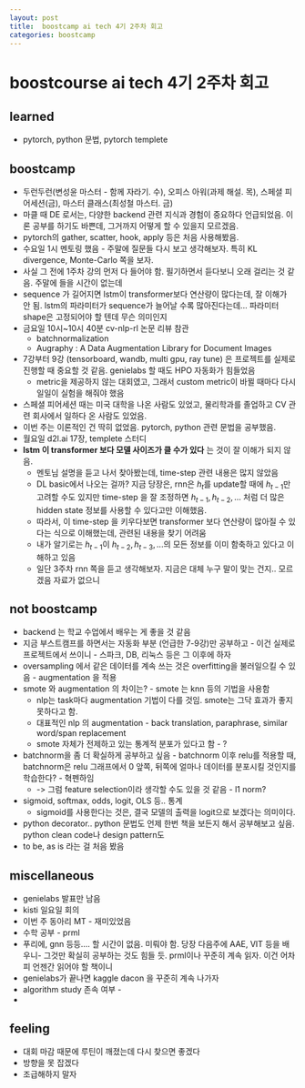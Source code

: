 ```yaml
---
layout: post
title:  boostcamp ai tech 4기 2주차 회고
categories: boostcamp
---
```


# boostcourse ai tech 4기 2주차 회고
## learned
- pytorch, python 문법, pytorch templete

## boostcamp
- 두런두런(변성윤 마스터 - 함께 자라기. 수), 오피스 아워(과제 해설. 목), 스페셜 피어세션(금), 마스터 클래스(최성철 마스터. 금)
- 마클 때 DE 로서는, 다양한 backend 관련 지식과 경험이 중요하다 언급되었음. 이론 공부를 하기도 바쁜데, 그거까지 어떻게 할 수 있을지 모르겠음.
- pytorch의 gather, scatter, hook, apply 등은 처음 사용해봤음.
- 수요일 1시 멘토링 했음 - 주말에 질문들 다시 보고 생각해보자. 특히 KL divergence, Monte-Carlo 쪽을 보자. 
- 사실 그 전에 1주차 강의 먼저 다 들어야 함. 필기하면서 듣다보니 오래 걸리는 것 같음. 주말에 들을 시간이 없는데
- sequence 가 길어지면 lstm이 transformer보다 연산량이 많다는데, 잘 이해가 안 됨. lstm의 파라미터가 sequence가 늘어날 수록 많아진다는데... 파라미터 shape은 고정되어야 할 텐데 무슨 의미인지
- 금요일 10시~10시 40분 cv-nlp-rl 논문 리뷰 참관
  - batchnormalization
  - Augraphy : A Data Augmentation Library for Document Images
- 7강부터 9강 (tensorboard, wandb, multi gpu, ray tune) 은 프로젝트를 실제로 진행할 때 중요할 것 같음. genielabs 할 때도 HPO 자동화가 힘들었음
  - metric을 제공하지 않는 대회였고, 그래서 custom metric이 바뀔 때마다 다시 일일이 실험을 해줘야 했음
- 스페셜 피어세션 때는 미국 대학을 나온 사람도 있었고, 물리학과를 졸업하고 CV 관련 회사에서 일하다 온 사람도 있었음.
- 이번 주는 이론적인 건 딱히 없었음. pytorch, python 관련 문법을 공부했음.
- 월요일 d2l.ai 17장, templete 스터디
- **lstm 이 transformer 보다 모델 사이즈가 클 수가 있다** 는 것이 잘 이해가 되지 않음.
  - 멘토님 설명을 듣고 나서 찾아봤는데, time-step 관련 내용은 많지 않았음
  - DL basic에서 나오는 걸까? 지금 당장은, rnn은 $h_t$를 update할 때에 $h_{t-1}$만 고려할 수도 있지만 time-step 을 잘 조정하면 $h_{t-1}, h_{t-2}, ...$ 처럼 더 많은 hidden state 정보를 사용할 수 있다고만 이해했음.
  - 따라서, 이 time-step 을 키우다보면 transformer 보다 연산량이 많아질 수 있다는 식으로 이해했는데, 관련된 내용을 찾기 어려움
  - 내가 알기로는 $h_{t-1}$이 $h_{t-2}, h_{t-3}, ...$의 모든 정보를 이미 함축하고 있다고 이해하고 있음
  - 일단 3주차 rnn 쪽을 듣고 생각해보자. 지금은 대체 누구 말이 맞는 건지.. 모르겠음 자료가 없으니

## not boostcamp
- backend 는 학교 수업에서 배우는 게 좋을 것 같음
- 지금 부스트캠프를 하면서는 자동화 부분 (언급한 7-9강)만 공부하고 - 이건 실제로 프로젝트에서 쓰이니 - 스파크, DB, 리눅스 등은 그 이후에 하자
- oversampling 에서 같은 데이터를 계속 쓰는 것은 overfitting을 불러일으킬 수 있음 - augmentation 을 적용
- smote 와 augmentation 의 차이는? - smote 는 knn 등의 기법을 사용함
  - nlp는 task마다 augmentation 기법이 다를 것임. smote는 그닥 효과가 좋지 못하다고 함. 
  - 대표적인 nlp 의 augmentation - back translation, paraphrase, similar word/span replacement
  - smote 자체가 전제하고 있는 통계적 분포가 있다고 함 - ?
- batchnorm을 좀 더 확실하게 공부하고 싶음 - batchnorm 이후 relu를 적용할 때, batchnorm은 relu 그래프에서 0 앞쪽, 뒤쪽에 얼마나 데이터를 분포시킬 것인지를 학습한다? - 혁펜하임
  - -> 그럼 feature selection이라 생각할 수도 있을 것 같음 - l1 norm?
- sigmoid, softmax, odds, logit, OLS 등.. 통계
  - sigmoid를 사용한다는 것은, 결국 모델의 출력을 logit으로 보겠다는 의미이다.
- python decorator.. python 문법도 언제 한번 책을 보든지 해서 공부해보고 싶음. python clean code나 design pattern도
- to be, as is 라는 걸 처음 봤음

## miscellaneous
- genielabs 발표만 남음
- kisti 일요일 회의
- 이번 주 동아리 MT - 재미있었음
- 수학 공부 - prml
- 푸리에, gnn 등등.... 할 시간이 없음. 미뤄야 함. 당장 다음주에 AAE, VIT 등을 배우니- 그것만 확실히 공부하는 것도 힘들 듯. prml이나 꾸준히 계속 읽자. 이건 어차피 언젠간 읽어야 할 책이니
- genielabs가 끝나면 kaggle dacon 을 꾸준히 계속 나가자
- algorithm study 존속 여부 - 
- 

## feeling
- 대회 마감 때문에 루틴이 깨졌는데 다시 찾으면 좋겠다
- 방향을 못 잡겠다
- 조급해하지 말자